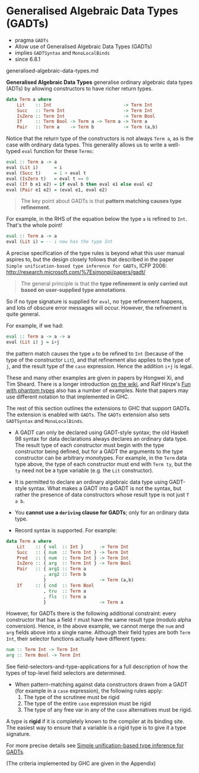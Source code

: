 # Generalised Algebraic Data Types (GADTs)

- pragma `GADTs`
- Allow use of Generalised Algebraic Data Types (GADTs)
- implies `GADTSyntax` and `MonoLocalBinds`
- since 6.8.1

generalised-algebraic-data-types.md

**Generalised Algebraic Data Types** generalise ordinary algebraic data types (ADTs) by allowing constructors to have richer return types.

```hs
data Term a where
    Lit    :: Int                           -> Term Int
    Succ   :: Term Int                      -> Term Int
    IsZero :: Term Int                      -> Term Bool
    If     :: Term Bool -> Term a -> Term a -> Term a
    Pair   :: Term a    -> Term b           -> Term (a,b)
```

Notice that the return type of the constructors is not always `Term a`, as is the case with ordinary data types. This generality allows us to write a well-typed `eval` function for these `Terms`:

```hs
eval :: Term a -> a
eval (Lit i)      = i
eval (Succ t)     = 1 + eval t
eval (IsZero t)   = eval t == 0
eval (If b e1 e2) = if eval b then eval e1 else eval e2
eval (Pair e1 e2) = (eval e1, eval e2)
```

> The key point about GADTs is that **pattern matching causes type refinement**.

For example, in the RHS of the equation below the type `a` is refined to `Int`. That's the whole point!

```hs
eval :: Term a -> a
eval (Lit i) = -- i now has the type Int
```

A precise specification of the type rules is beyond what this user manual aspires to, but the design closely follows that described in the paper    
`Simple unification-based type inference for GADTs`, ICFP 2006:    
http://research.microsoft.com/%7Esimonpj/papers/gadt/

> The general principle is that the **type refinement is only carried out based on user-supplied type annotations**.

So if no type signature is supplied for `eval`, no type refinement happens, and lots of obscure error messages will occur. However, the refinement is quite general.

For example, if we had:

```hs
eval :: Term a -> a -> a
eval (Lit i) j = i+j
```

the pattern match causes the type `a` to be refined to `Int` (because of the type of the constructor `Lit`), and that refinement also applies to the type of `j`, and the result type of the `case` expression. Hence the addition `i+j` is legal.


These and many other examples are given in papers by Hongwei Xi, and Tim Sheard. There is a longer introduction [on the wiki](http://www.haskell.org/haskellwiki/GADT), and Ralf Hinze's [Fun with phantom types](http://www.cs.ox.ac.uk/ralf.hinze/publications/With.pdf) also has a number of examples. Note that papers may use different notation to that implemented in GHC.


The rest of this section outlines the extensions to GHC that support GADTs. The extension is enabled with `GADTs`. The `GADTs` extension also sets `GADTSyntax` and `MonoLocalBinds`.

* A GADT can only be declared using GADT-style syntax; the old Haskell 98 syntax for data declarations always declares an ordinary data type. The result type of each constructor must begin with the type constructor being defined, but for a GADT the arguments to the type constructor can be arbitrary monotypes. For example, in the `Term` data type above, the type of each constructor must end with `Term ty`, but the `ty` need not be a type variable (e.g. the `Lit` constructor).

* It is permitted to declare an ordinary algebraic data type using GADT-style syntax. What makes a GADT into a GADT is not the syntax, but rather the presence of data constructors whose result type is not just `T a b`.

* You **cannot use a `deriving` clause for GADTs**; only for an ordinary data type.

* Record syntax is supported. For example:

```hs
data Term a where
    Lit    :: { val  :: Int }      -> Term Int
    Succ   :: { num  :: Term Int } -> Term Int
    Pred   :: { num  :: Term Int } -> Term Int
    IsZero :: { arg  :: Term Int } -> Term Bool
    Pair   :: { arg1 :: Term a
              , arg2 :: Term b
              }                    -> Term (a,b)
    If     :: { cnd  :: Term Bool
              , tru  :: Term a
              , fls  :: Term a
              }                    -> Term a
```

However, for GADTs there is the following additional constraint: every constructor that has a field `f` must have the same result type (modulo alpha conversion). Hence, in the above example, we cannot merge the `num` and `arg` fields above into a single name. Although their field types are both `Term Int`, their selector functions actually have different types:

```hs
num :: Term Int -> Term Int
arg :: Term Bool -> Term Int
```

See field-selectors-and-type-applications for a full description of how the types of top-level field selectors are determined.

* When pattern-matching against data constructors drawn from a GADT
  (for example in a `case` expression), the following rules apply:
  1. The type of the scrutinee must be rigid
  2. The type of the entire `case` expression must be rigid
  3. The type of any free var in any of the `case` alternatives must be rigid.


A type is **rigid** if it is completely known to the compiler at its binding site. The easiest way to ensure that a variable is a rigid type is to give it a type signature.

For more precise details see [Simple unification-based type inference for GADTs](http://research.microsoft.com/%7Esimonpj/papers/gadt/).

(The criteria implemented by GHC are given in the Appendix)
